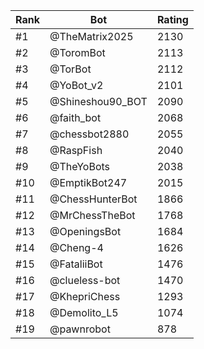 Rank|Bot|Rating
---|---|---
#1|@TheMatrix2025|2130
#2|@ToromBot|2113
#3|@TorBot|2112
#4|@YoBot_v2|2101
#5|@Shineshou90_BOT|2090
#6|@faith_bot|2068
#7|@chessbot2880|2055
#8|@RaspFish|2040
#9|@TheYoBots|2038
#10|@EmptikBot247|2015
#11|@ChessHunterBot|1866
#12|@MrChessTheBot|1768
#13|@OpeningsBot|1684
#14|@Cheng-4|1626
#15|@FataliiBot|1476
#16|@clueless-bot|1470
#17|@KhepriChess|1293
#18|@Demolito_L5|1074
#19|@pawnrobot|878
